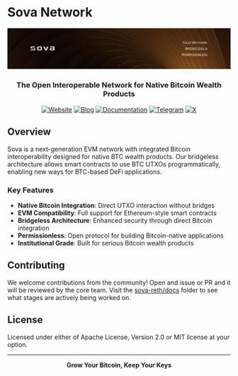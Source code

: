 # Sova Network

<div align="center">
  <img src="https://raw.githubusercontent.com/SovaNetwork/.github/refs/heads/main/profile/assets/sova-banner.png" alt="Sova Logo"/>

  ### The Open Interoperable Network for Native Bitcoin Wealth Products
  
  [![Website](https://img.shields.io/badge/website-sova.io-d2ae79?style=for-the-badge)](https://sova.io)
  [![Blog](https://img.shields.io/badge/blog-blog.sova.io-bf8c40?style=for-the-badge)](https://blog.sova.io)
  [![Documentation](https://img.shields.io/badge/docs-docs.sova.io-86622d?style=for-the-badge)](https://docs.sova.io)
  [![Telegram](https://img.shields.io/badge/Telegram-2CA5E0?style=for-the-badge&logo=telegram&logoColor=white)](https://t.me/sova_btc)
  [![X](https://img.shields.io/badge/X-000000?style=for-the-badge&logo=x&logoColor=white)](https://twitter.com/SovaBTC)
  
</div>

## Overview

Sova is a next-generation EVM network with integrated Bitcoin interoperability designed for native BTC wealth products. Our bridgeless architecture allows smart contracts to use BTC UTXOs programmatically, enabling new ways for BTC-based DeFi applications.

### Key Features

- **Native Bitcoin Integration**: Direct UTXO interaction without bridges
- **EVM Compatibility**: Full support for Ethereum-style smart contracts
- **Bridgeless Architecture**: Enhanced security through direct Bitcoin integration
- **Permissionless**: Open protocol for building Bitcoin-native applications
- **Institutional Grade**: Built for serious Bitcoin wealth products

## Contributing

We welcome contributions from the community! Open and issue or PR and it will be reviewed by the core team. Visit the [sova-reth/docs](https://github.com/SovaNetwork/sova-reth/tree/main/docs) folder to see what stages are actively being worked on.

## License

Licensed under either of Apache License, Version 2.0 or MIT license at your option.

---

<div align="center">
  
  **Grow Your Bitcoin, Keep Your Keys**

</div>
